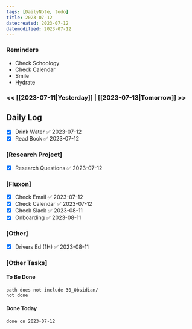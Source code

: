 ```yaml
---
tags: [DailyNote, todo]
title: 2023-07-12
datecreated: 2023-07-12
datemodified: 2023-07-12
---
```


### Reminders
- Check Schoology
- Check Calendar
- Smile
- Hydrate

### << [[2023-07-11|Yesterday]] | [[2023-07-13|Tomorrow]] >>

## Daily Log

- [x] Drink Water ✅ 2023-07-12
- [x] Read Book ✅ 2023-07-12

### [Research Project]

 - [x] Research Questions ✅ 2023-07-12

### [Fluxon]

- [x] Check Email ✅ 2023-07-12
- [x] Check Calendar ✅ 2023-07-12
- [x] Check Slack ✅ 2023-08-11
- [x] Onboarding ✅ 2023-08-11

### [Other]

- [x] Drivers Ed (1H) ✅ 2023-08-11

### [Other Tasks]

#### To Be Done

```tasks
path does not include 30_Obsidian/
not done
```

#### Done Today

```tasks
done on 2023-07-12
```